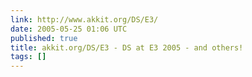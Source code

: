 ```yaml
---
link: http://www.akkit.org/DS/E3/
date: 2005-05-25 01:06 UTC
published: true
title: akkit.org/DS/E3 - DS at E3 2005 - and others!
tags: []
---
```



